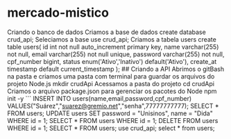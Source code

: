 # mercado-mistico
Criando o banco de dados Criamos a base de dados  create database crud_api;  Seleciamos a base  use crud_api;  Criamos a tabela users  create table users( id int not null auto_increment primary key, name varchar(255) not null, email varchar(255) not null unique, password varchar(255) not null, cpf_number bigint, status enum('Ativo','Inativo') default('Ativo'), create_at timestamp default current_timestamp );  ## Criando a API Abrimos o gitBash na pasta e criamos uma pasta com terminal para guardar os arquivos do projeto Node.js mkdir crudApi  Acessamos a pasta do projeto  cd crudApi  Criamos o arquivo package.json para gerenciar os pacotes do Node  npm init -y ``` INSERT INTO users(name,email,password,cpf_number) VALUES("Suárez","suarez@gremio.net","senha",77777777777); SELECT * FROM users; UPDATE users SET password = "Unisinos", name = "Dida" WHERE id = 1; SELECT * FROM users WHERE id = 1; DELETE FROM users WHERE id = 1; SELECT * FROM users; use crud_api; select * from users;